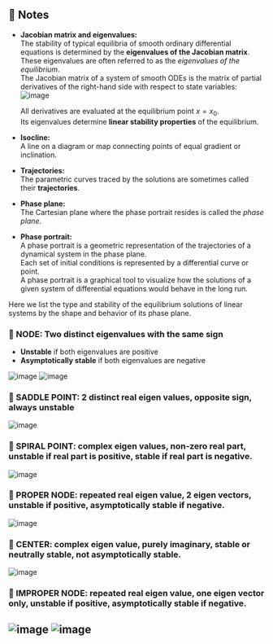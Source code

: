 ## 📝 Notes

- **Jacobian matrix and eigenvalues:**  
  The stability of typical equilibria of smooth ordinary differential equations is determined by the **eigenvalues of the Jacobian matrix**. These eigenvalues are often referred to as the *eigenvalues of the equilibrium*.  
  The Jacobian matrix of a system of smooth ODEs is the matrix of partial derivatives of the right-hand side with respect to state variables:
![image](https://github.com/user-attachments/assets/0d54a5b7-bf2d-4bbf-90a6-24e9380aae33)



  All derivatives are evaluated at the equilibrium point $x = x_0$.  
  Its eigenvalues determine **linear stability properties** of the equilibrium.

- **Isocline:**  
  A line on a diagram or map connecting points of equal gradient or inclination.

- **Trajectories:**  
  The parametric curves traced by the solutions are sometimes called their **trajectories**.


- **Phase plane:**  
  The Cartesian plane where the phase portrait resides is called the *phase plane*.

- **Phase portrait:**  
  A phase portrait is a geometric representation of the trajectories of a dynamical system in the phase plane.  
  Each set of initial conditions is represented by a differential curve or point.  
  A phase portrait is a graphical tool to visualize how the solutions of a given system of differential equations would behave in the long run.

Here we list the type and stability of the equilibrium solutions of linear systems by the shape and behavior of its phase plane.


### 🔵 NODE: Two distinct eigenvalues with the same sign  
- **Unstable** if both eigenvalues are positive  
- **Asymptotically stable** if both eigenvalues are negative

![image](https://github.com/user-attachments/assets/d9ef04c0-6256-4593-a0ce-5660cad5103a) ![image](https://github.com/user-attachments/assets/005228c3-47ce-4bc3-9f5b-f5977e75dda8)

### 🔵 SADDLE POINT: 2 distinct real eigen values, opposite sign, always unstable
![image](https://github.com/user-attachments/assets/9b91e1e6-21e0-46fb-8a3b-fa079ed24aab)

### 🔵 SPIRAL POINT: complex eigen values, non-zero real part, unstable if real part is positive, stable if real part is negative. 
![image](https://github.com/user-attachments/assets/000ea6d5-0043-4778-b302-0416283c7934)

### 🔵 PROPER NODE: repeated real eigen value, 2 eigen vectors, unstable if positive, asymptotically stable if negative.
![image](https://github.com/user-attachments/assets/459140d7-b8ef-46df-a51d-80ddd27eee1f)

### 🔵 CENTER: complex eigen value, purely imaginary, stable or neutrally stable, not asymptotically stable.
![image](https://github.com/user-attachments/assets/e7320ea8-57a7-4401-a364-fcef06464bea)

### 🔵 IMPROPER NODE: repeated real eigen value, one eigen vector only, unstable if positive, asymptotically stable if negative.
![image](https://github.com/user-attachments/assets/28e51597-7cbc-4bf3-a01c-1145612920a3)  ![image](https://github.com/user-attachments/assets/06a6b937-0bcd-4dac-8e65-e163fa736a73)
----





